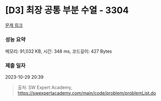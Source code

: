 # [D3] 최장 공통 부분 수열 - 3304 

[문제 링크](https://swexpertacademy.com/main/code/problem/problemDetail.do?contestProbId=AWBOHEx66kIDFAWr) 

### 성능 요약

메모리: 91,032 KB, 시간: 348 ms, 코드길이: 427 Bytes

### 제출 일자

2023-10-29 20:39



> 출처: SW Expert Academy, https://swexpertacademy.com/main/code/problem/problemList.do